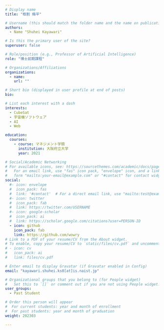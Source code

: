 ```yaml
---
# Display name
title: "栢割 脩平"

# Username (this should match the folder name and the name on publications)
authors:
  - Name "Shuhei Kayawari"

# Is this the primary user of the site?
superuser: false

# Role/position (e.g., Professor of Artificial Intelligence)
role: "博士前期課程"

# Organizations/Affiliations
organizations:
  - name:
    url: ""

# Short bio (displayed in user profile at end of posts)
bio:

# List each interest with a dash
interests:
  - CubeSat
  - 宇宙機ソフトウェア
  - AI
  - Web

education:
  courses:
    - course: マネジメント学類
      institution: 大阪府立大学
      year: 2021

# Social/Academic Networking
# For available icons, see: https://sourcethemes.com/academic/docs/page-builder/#icons
#   For an email link, use "fas" icon pack, "envelope" icon, and a link in the
#   form "mailto:your-email@example.com" or "#contact" for contact widget.
social:
  #- icon: envelope
  #  icon_pack: fas
  #  link: '#contact'  # For a direct email link, use "mailto:test@example.org".
  #- icon: twitter
  #  icon_pack: fab
  #  link: https://twitter.com/USERNAME
  #- icon: google-scholar
  #  icon_pack: ai
  #  link: https://scholar.google.com/citations?user=PERSON-ID
  - icon: github
    icon_pack: fab
    link: https://github.com/wowry
# Link to a PDF of your resume/CV from the About widget.
# To enable, copy your resume/CV to `static/files/cv.pdf` and uncomment the lines below.
# - icon: cv
#   icon_pack: ai
#   link: files/cv.pdf

# Enter email to display Gravatar (if Gravatar enabled in Config)
email: "kayawari.shuhei.ks0[at]is.naist.jp"

# Organizational groups that you belong to (for People widget)
#   Set this to `[]` or comment out if you are not using People widget.
user_groups:
  - Past Student

# Order this person will appear
#  For current students: year and month of enrollment
#  For past students: year and month of graduation
weight: 202303

---
```

